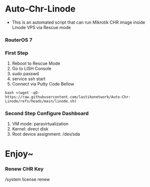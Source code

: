# Auto-Chr-Linode
- This is an automated script that can run Mikrotik CHR image inside Linode VPS via Rescue mode

### RouterOS 7
### First Step
1. Reboot to Rescue Mode
2. Go to LISH Console
3. sudo passwd
4. service ssh start
5. Connect via Putty Code Bellow
```
bash <(wget -qO- https://raw.githubusercontent.com/lastikonetwork/Auto-Chr-Linode/refs/heads/main/linode.sh)
```
### Second Step Configure Dashboard
1. VM mode: paravirtualization
2. Kernel: direct disk
3. Root device assignment: /dev/sda

# Enjoy~

### Renew CHR Key
/system license renew
